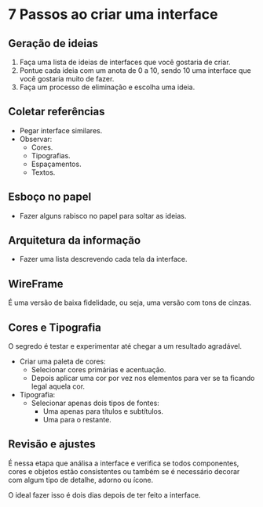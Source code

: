 # 7 Passos ao criar uma interface

## Geração de ideias

1. Faça uma lista de ideias de interfaces que você gostaria de criar.
2. Pontue cada ideia com um anota de 0 a 10, sendo 10 uma interface que você gostaria muito de fazer.
3. Faça um processo de eliminação e escolha uma ideia.

## Coletar referências

- Pegar interface similares.
- Observar:
  - Cores.
  - Tipografias.
  - Espaçamentos.
  - Textos.

## Esboço no papel

- Fazer alguns rabisco no papel para soltar as ideias.

## Arquitetura da informação

- Fazer uma lista descrevendo cada tela da interface.

## WireFrame

É uma versão de baixa fidelidade, ou seja, uma versão com tons de cinzas.

## Cores e Tipografia

O segredo é testar e experimentar até chegar a um resultado agradável.

- Criar uma paleta de cores:
  - Selecionar cores primárias e acentuação.
  - Depois aplicar uma cor por vez nos elementos para ver se ta ficando legal aquela cor.
- Tipografia:
  - Selecionar apenas dois tipos de fontes:
    - Uma apenas para títulos e subtítulos.
    - Uma para o restante.

## Revisão e ajustes

É nessa etapa que análisa a interface e verifica se todos componentes, cores e objetos estão consistentes ou também se é necessário decorar com algum tipo de detalhe, adorno ou ícone.

O ideal fazer isso é dois dias depois de ter feito a interface.
